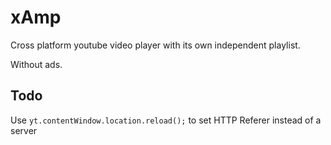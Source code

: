 # xAmp
Cross platform youtube video player with its own independent playlist.

Without ads.

## Todo
Use `yt.contentWindow.location.reload();` to set HTTP Referer instead of a server

